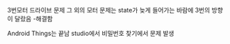 3번모터 드라이브 문제
그 외의 모터 문제는 state가 늦게 들어가는 바람에 3번의 방향이 달랐음
-해결함

Android Things는 끝남
studio에서 비밀번호 찾기에서 문제 발생

